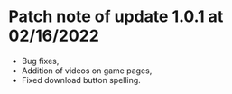 # Patch note of update 1.0.1 at 02/16/2022

* Bug fixes,
* Addition of videos on game pages,
* Fixed download button spelling.
